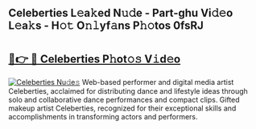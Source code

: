 ## Celeberties L𝚎a𝚔ed N𝚞𝚍e - Part-ghu Vi𝚍𝚎o L𝚎a𝚔s - H𝚘𝚝 O𝚗𝚕yf𝚊ns P𝚑𝚘tos 0fsRJ

# <h2><a href="http://kfa3wjk.oniu.top/?m=Celeberties">🔗👉 🔴 Celeberties P𝚑ot𝚘𝚜 V𝚒d𝚎o</a></h2>

[![Celeberties Nu𝚍e𝚜](https://i.imgur.com/0qMVB7G.gif)](http://kfa3wjk.oniu.top/?m=Celeberties)
Web-based performer and digital media artist Celeberties, acclaimed for distributing dance and lifestyle ideas through solo and collaborative dance performances and compact clips. Gifted makeup artist Celeberties, recognized for their exceptional skills and accomplishments in transforming actors and performers.  
